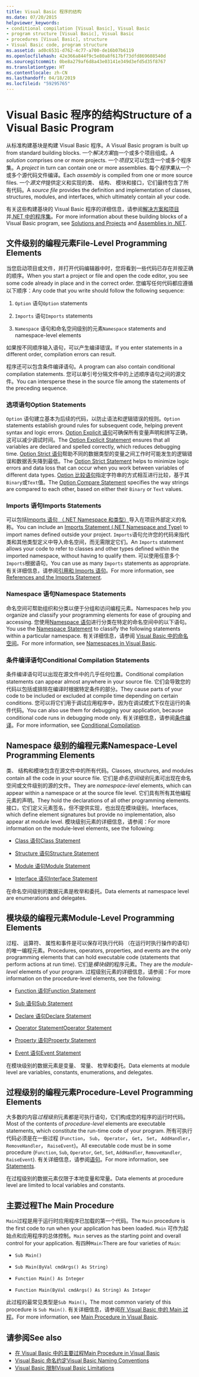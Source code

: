 ```yaml
---
title: Visual Basic 程序的结构
ms.date: 07/20/2015
helpviewer_keywords:
- conditional compilation [Visual Basic], Visual Basic
- program structure [Visual Basic], Visual Basic
- procedures [Visual Basic], structure
- Visual Basic code, program structure
ms.assetid: ad0c6531-d762-4c77-a700-de16b07b6119
ms.openlocfilehash: 42e366a844f9c5e80a8f617bf73dfd869608540d
ms.sourcegitcommit: 0be8a279af6d8a43e03141e349d3efd5d35f8767
ms.translationtype: HT
ms.contentlocale: zh-CN
ms.lasthandoff: 04/18/2019
ms.locfileid: "59295765"
---
```

# <a name="structure-of-a-visual-basic-program"></a><span data-ttu-id="9e546-102">Visual Basic 程序的结构</span><span class="sxs-lookup"><span data-stu-id="9e546-102">Structure of a Visual Basic Program</span></span>
<span data-ttu-id="9e546-103">从标准构建基块是构建 Visual Basic 程序。</span><span class="sxs-lookup"><span data-stu-id="9e546-103">A Visual Basic program is built up from standard building blocks.</span></span> <span data-ttu-id="9e546-104">一个*解决方案*由一个或多个项目组成。</span><span class="sxs-lookup"><span data-stu-id="9e546-104">A *solution* comprises one or more projects.</span></span> <span data-ttu-id="9e546-105">一个*项目*又可以包含一个或多个程序集。</span><span class="sxs-lookup"><span data-stu-id="9e546-105">A *project* in turn can contain one or more assemblies.</span></span> <span data-ttu-id="9e546-106">每个*程序集*从一个或多个源代码文件编译。</span><span class="sxs-lookup"><span data-stu-id="9e546-106">Each *assembly* is compiled from one or more source files.</span></span> <span data-ttu-id="9e546-107">一个*源文件*提供定义和实现的类、 结构、 模块和接口，它们最终包含了所有代码。</span><span class="sxs-lookup"><span data-stu-id="9e546-107">A *source file* provides the definition and implementation of classes, structures, modules, and interfaces, which ultimately contain all your code.</span></span>  
  
 <span data-ttu-id="9e546-108">有关这些构建基块的 Visual Basic 程序的详细信息，请参阅[解决方案和项目](/visualstudio/ide/solutions-and-projects-in-visual-studio)并[.NET 中的程序集](../../../standard/assembly/index.md)。</span><span class="sxs-lookup"><span data-stu-id="9e546-108">For more information about these building blocks of a Visual Basic program, see [Solutions and Projects](/visualstudio/ide/solutions-and-projects-in-visual-studio) and [Assemblies in .NET](../../../standard/assembly/index.md).</span></span>  
  
## <a name="file-level-programming-elements"></a><span data-ttu-id="9e546-109">文件级别的编程元素</span><span class="sxs-lookup"><span data-stu-id="9e546-109">File-Level Programming Elements</span></span>  
 <span data-ttu-id="9e546-110">当您启动项目或文件，并打开代码编辑器中时，您将看到一些代码已存在并按正确的顺序。</span><span class="sxs-lookup"><span data-stu-id="9e546-110">When you start a project or file and open the code editor, you see some code already in place and in the correct order.</span></span> <span data-ttu-id="9e546-111">您编写任何代码都应遵循以下顺序：</span><span class="sxs-lookup"><span data-stu-id="9e546-111">Any code that you write should follow the following sequence:</span></span>  
  
1. <span data-ttu-id="9e546-112">`Option` 语句</span><span class="sxs-lookup"><span data-stu-id="9e546-112">`Option` statements</span></span>  
  
2. <span data-ttu-id="9e546-113">`Imports` 语句</span><span class="sxs-lookup"><span data-stu-id="9e546-113">`Imports` statements</span></span>  
  
3. <span data-ttu-id="9e546-114">`Namespace` 语句和命名空间级别的元素</span><span class="sxs-lookup"><span data-stu-id="9e546-114">`Namespace` statements and namespace-level elements</span></span>  
  
 <span data-ttu-id="9e546-115">如果按不同顺序输入语句，可以产生编译错误。</span><span class="sxs-lookup"><span data-stu-id="9e546-115">If you enter statements in a different order, compilation errors can result.</span></span>  
  
 <span data-ttu-id="9e546-116">程序还可以包含条件编译语句。</span><span class="sxs-lookup"><span data-stu-id="9e546-116">A program can also contain conditional compilation statements.</span></span> <span data-ttu-id="9e546-117">您可以单引号分隔文件中的上述顺序语句之间的源文件。</span><span class="sxs-lookup"><span data-stu-id="9e546-117">You can intersperse these in the source file among the statements of the preceding sequence.</span></span>  
  
### <a name="option-statements"></a><span data-ttu-id="9e546-118">选项语句</span><span class="sxs-lookup"><span data-stu-id="9e546-118">Option Statements</span></span>  
 <span data-ttu-id="9e546-119">`Option` 语句建立基本为后续的代码，以防止语法和逻辑错误的规则。</span><span class="sxs-lookup"><span data-stu-id="9e546-119">`Option` statements establish ground rules for subsequent code, helping prevent syntax and logic errors.</span></span> <span data-ttu-id="9e546-120">[Option Explicit 语句](../../../visual-basic/language-reference/statements/option-explicit-statement.md)可确保所有变量声明和拼写正确，这可以减少调试时间。</span><span class="sxs-lookup"><span data-stu-id="9e546-120">The [Option Explicit Statement](../../../visual-basic/language-reference/statements/option-explicit-statement.md) ensures that all variables are declared and spelled correctly, which reduces debugging time.</span></span> <span data-ttu-id="9e546-121">[Option Strict 语句](../../../visual-basic/language-reference/statements/option-strict-statement.md)帮助不同的数据类型的变量之间工作时可能发生的逻辑错误和数据丢失降到最低。</span><span class="sxs-lookup"><span data-stu-id="9e546-121">The [Option Strict Statement](../../../visual-basic/language-reference/statements/option-strict-statement.md) helps to minimize logic errors and data loss that can occur when you work between variables of different data types.</span></span> <span data-ttu-id="9e546-122">[Option 比较语句](../../../visual-basic/language-reference/statements/option-compare-statement.md)指定字符串的方式相互进行比较，基于其`Binary`或`Text`值。</span><span class="sxs-lookup"><span data-stu-id="9e546-122">The [Option Compare Statement](../../../visual-basic/language-reference/statements/option-compare-statement.md) specifies the way strings are compared to each other, based on either their `Binary` or `Text` values.</span></span>  
  
### <a name="imports-statements"></a><span data-ttu-id="9e546-123">Imports 语句</span><span class="sxs-lookup"><span data-stu-id="9e546-123">Imports Statements</span></span>  
 <span data-ttu-id="9e546-124">可以包括[Imports 语句 （.NET Namespace 和类型）](../../../visual-basic/language-reference/statements/imports-statement-net-namespace-and-type.md)导入在项目外部定义的名称。</span><span class="sxs-lookup"><span data-stu-id="9e546-124">You can include an [Imports Statement (.NET Namespace and Type)](../../../visual-basic/language-reference/statements/imports-statement-net-namespace-and-type.md) to import names defined outside your project.</span></span> <span data-ttu-id="9e546-125">`Imports`语句允许您的代码来指代类和其他类型定义中导入命名空间，而无需限定它们。</span><span class="sxs-lookup"><span data-stu-id="9e546-125">An `Imports` statement allows your code to refer to classes and other types defined within the imported namespace, without having to qualify them.</span></span> <span data-ttu-id="9e546-126">可以使用任意多个`Imports`根据语句。</span><span class="sxs-lookup"><span data-stu-id="9e546-126">You can use as many `Imports` statements as appropriate.</span></span> <span data-ttu-id="9e546-127">有关详细信息，请参阅[引用和 Imports 语句](../../../visual-basic/programming-guide/program-structure/references-and-the-imports-statement.md)。</span><span class="sxs-lookup"><span data-stu-id="9e546-127">For more information, see [References and the Imports Statement](../../../visual-basic/programming-guide/program-structure/references-and-the-imports-statement.md).</span></span>  
  
### <a name="namespace-statements"></a><span data-ttu-id="9e546-128">Namespace 语句</span><span class="sxs-lookup"><span data-stu-id="9e546-128">Namespace Statements</span></span>  
 <span data-ttu-id="9e546-129">命名空间可帮助组织和分类以便于分组和访问编程元素。</span><span class="sxs-lookup"><span data-stu-id="9e546-129">Namespaces help you organize and classify your programming elements for ease of grouping and accessing.</span></span> <span data-ttu-id="9e546-130">您使用[Namespace 语句](../../../visual-basic/language-reference/statements/namespace-statement.md)进行分类在特定的命名空间中的以下语句。</span><span class="sxs-lookup"><span data-stu-id="9e546-130">You use the [Namespace Statement](../../../visual-basic/language-reference/statements/namespace-statement.md) to classify the following statements within a particular namespace.</span></span> <span data-ttu-id="9e546-131">有关详细信息，请参阅 [Visual Basic 中的命名空间](../../../visual-basic/programming-guide/program-structure/namespaces.md)。</span><span class="sxs-lookup"><span data-stu-id="9e546-131">For more information, see [Namespaces in Visual Basic](../../../visual-basic/programming-guide/program-structure/namespaces.md).</span></span>  
  
### <a name="conditional-compilation-statements"></a><span data-ttu-id="9e546-132">条件编译语句</span><span class="sxs-lookup"><span data-stu-id="9e546-132">Conditional Compilation Statements</span></span>  
 <span data-ttu-id="9e546-133">条件编译语句可以出现在源文件中的几乎任何位置。</span><span class="sxs-lookup"><span data-stu-id="9e546-133">Conditional compilation statements can appear almost anywhere in your source file.</span></span> <span data-ttu-id="9e546-134">它们会导致您的代码以包括或排除在编译时根据特定条件的部分。</span><span class="sxs-lookup"><span data-stu-id="9e546-134">They cause parts of your code to be included or excluded at compile time depending on certain conditions.</span></span> <span data-ttu-id="9e546-135">您可以将它们用于调试应用程序中，因为在调试模式下仅在运行的条件代码。</span><span class="sxs-lookup"><span data-stu-id="9e546-135">You can also use them for debugging your application, because conditional code runs in debugging mode only.</span></span> <span data-ttu-id="9e546-136">有关详细信息，请参阅[条件编译](../../../visual-basic/programming-guide/program-structure/conditional-compilation.md)。</span><span class="sxs-lookup"><span data-stu-id="9e546-136">For more information, see [Conditional Compilation](../../../visual-basic/programming-guide/program-structure/conditional-compilation.md).</span></span>  
  
## <a name="namespace-level-programming-elements"></a><span data-ttu-id="9e546-137">Namespace 级别的编程元素</span><span class="sxs-lookup"><span data-stu-id="9e546-137">Namespace-Level Programming Elements</span></span>  
 <span data-ttu-id="9e546-138">类、 结构和模块包含在源文件中的所有代码。</span><span class="sxs-lookup"><span data-stu-id="9e546-138">Classes, structures, and modules contain all the code in your source file.</span></span> <span data-ttu-id="9e546-139">它们是*命名空间级别*元素可出现在命名空间或文件级别的源的文件。</span><span class="sxs-lookup"><span data-stu-id="9e546-139">They are *namespace-level* elements, which can appear within a namespace or at the source file level.</span></span> <span data-ttu-id="9e546-140">它们具有所有其他编程元素的声明。</span><span class="sxs-lookup"><span data-stu-id="9e546-140">They hold the declarations of all other programming elements.</span></span> <span data-ttu-id="9e546-141">接口，它们定义元素签名，但不提供实现，也出现在模块级别。</span><span class="sxs-lookup"><span data-stu-id="9e546-141">Interfaces, which define element signatures but provide no implementation, also appear at module level.</span></span> <span data-ttu-id="9e546-142">模块级别元素的详细信息，请参阅：</span><span class="sxs-lookup"><span data-stu-id="9e546-142">For more information on the module-level elements, see the following:</span></span>  
  
-   [<span data-ttu-id="9e546-143">Class 语句</span><span class="sxs-lookup"><span data-stu-id="9e546-143">Class Statement</span></span>](../../../visual-basic/language-reference/statements/class-statement.md)  
  
-   [<span data-ttu-id="9e546-144">Structure 语句</span><span class="sxs-lookup"><span data-stu-id="9e546-144">Structure Statement</span></span>](../../../visual-basic/language-reference/statements/structure-statement.md)  
  
-   [<span data-ttu-id="9e546-145">Module 语句</span><span class="sxs-lookup"><span data-stu-id="9e546-145">Module Statement</span></span>](../../../visual-basic/language-reference/statements/module-statement.md)  
  
-   [<span data-ttu-id="9e546-146">Interface 语句</span><span class="sxs-lookup"><span data-stu-id="9e546-146">Interface Statement</span></span>](../../../visual-basic/language-reference/statements/interface-statement.md)  
  
 <span data-ttu-id="9e546-147">在命名空间级别的数据元素是枚举和委托。</span><span class="sxs-lookup"><span data-stu-id="9e546-147">Data elements at namespace level are enumerations and delegates.</span></span>  
  
## <a name="module-level-programming-elements"></a><span data-ttu-id="9e546-148">模块级的编程元素</span><span class="sxs-lookup"><span data-stu-id="9e546-148">Module-Level Programming Elements</span></span>  
 <span data-ttu-id="9e546-149">过程、 运算符、 属性和事件是可以保存可执行代码 （在运行时执行操作的语句） 的唯一编程元素。</span><span class="sxs-lookup"><span data-stu-id="9e546-149">Procedures, operators, properties, and events are the only programming elements that can hold executable code (statements that perform actions at run time).</span></span> <span data-ttu-id="9e546-150">它们是*模块级*的程序元素。</span><span class="sxs-lookup"><span data-stu-id="9e546-150">They are the *module-level* elements of your program.</span></span> <span data-ttu-id="9e546-151">过程级别元素的详细信息，请参阅：</span><span class="sxs-lookup"><span data-stu-id="9e546-151">For more information on the procedure-level elements, see the following:</span></span>  
  
-   [<span data-ttu-id="9e546-152">Function 语句</span><span class="sxs-lookup"><span data-stu-id="9e546-152">Function Statement</span></span>](../../../visual-basic/language-reference/statements/function-statement.md)  
  
-   [<span data-ttu-id="9e546-153">Sub 语句</span><span class="sxs-lookup"><span data-stu-id="9e546-153">Sub Statement</span></span>](../../../visual-basic/language-reference/statements/sub-statement.md)  
  
-   [<span data-ttu-id="9e546-154">Declare 语句</span><span class="sxs-lookup"><span data-stu-id="9e546-154">Declare Statement</span></span>](../../../visual-basic/language-reference/statements/declare-statement.md)  
  
-   [<span data-ttu-id="9e546-155">Operator Statement</span><span class="sxs-lookup"><span data-stu-id="9e546-155">Operator Statement</span></span>](../../../visual-basic/language-reference/statements/operator-statement.md)  
  
-   [<span data-ttu-id="9e546-156">Property 语句</span><span class="sxs-lookup"><span data-stu-id="9e546-156">Property Statement</span></span>](../../../visual-basic/language-reference/statements/property-statement.md)  
  
-   [<span data-ttu-id="9e546-157">Event 语句</span><span class="sxs-lookup"><span data-stu-id="9e546-157">Event Statement</span></span>](../../../visual-basic/language-reference/statements/event-statement.md)  
  
 <span data-ttu-id="9e546-158">在模块级别的数据元素是变量、 常量、 枚举和委托。</span><span class="sxs-lookup"><span data-stu-id="9e546-158">Data elements at module level are variables, constants, enumerations, and delegates.</span></span>  
  
## <a name="procedure-level-programming-elements"></a><span data-ttu-id="9e546-159">过程级别的编程元素</span><span class="sxs-lookup"><span data-stu-id="9e546-159">Procedure-Level Programming Elements</span></span>  
 <span data-ttu-id="9e546-160">大多数的内容*过程级别*元素都是可执行语句，它们构成您的程序的运行时代码。</span><span class="sxs-lookup"><span data-stu-id="9e546-160">Most of the contents of *procedure-level* elements are executable statements, which constitute the run-time code of your program.</span></span> <span data-ttu-id="9e546-161">所有可执行代码必须是在一些过程 (`Function`， `Sub`， `Operator`， `Get`， `Set`， `AddHandler`， `RemoveHandler`， `RaiseEvent`)。</span><span class="sxs-lookup"><span data-stu-id="9e546-161">All executable code must be in some procedure (`Function`, `Sub`, `Operator`, `Get`, `Set`, `AddHandler`, `RemoveHandler`, `RaiseEvent`).</span></span> <span data-ttu-id="9e546-162">有关详细信息，请参阅[语句](../../../visual-basic/programming-guide/language-features/statements.md)。</span><span class="sxs-lookup"><span data-stu-id="9e546-162">For more information, see [Statements](../../../visual-basic/programming-guide/language-features/statements.md).</span></span>  
  
 <span data-ttu-id="9e546-163">在过程级别的数据元素仅限于本地变量和常量。</span><span class="sxs-lookup"><span data-stu-id="9e546-163">Data elements at procedure level are limited to local variables and constants.</span></span>  
  
## <a name="the-main-procedure"></a><span data-ttu-id="9e546-164">主要过程</span><span class="sxs-lookup"><span data-stu-id="9e546-164">The Main Procedure</span></span>  
 <span data-ttu-id="9e546-165">`Main`过程是用于运行时应用程序已加载的第一个代码。</span><span class="sxs-lookup"><span data-stu-id="9e546-165">The `Main` procedure is the first code to run when your application has been loaded.</span></span> <span data-ttu-id="9e546-166">`Main` 可作为起始点和应用程序的总体控制。</span><span class="sxs-lookup"><span data-stu-id="9e546-166">`Main` serves as the starting point and overall control for your application.</span></span> <span data-ttu-id="9e546-167">有四种`Main`:</span><span class="sxs-lookup"><span data-stu-id="9e546-167">There are four varieties of `Main`:</span></span>  
  
-   `Sub Main()`  
  
-   `Sub Main(ByVal cmdArgs() As String)`  
  
-   `Function Main() As Integer`  
  
-   `Function Main(ByVal cmdArgs() As String) As Integer`  
  
 <span data-ttu-id="9e546-168">此过程的最常见类型是`Sub Main()`。</span><span class="sxs-lookup"><span data-stu-id="9e546-168">The most common variety of this procedure is `Sub Main()`.</span></span> <span data-ttu-id="9e546-169">有关详细信息，请参阅[在 Visual Basic 中的 Main 过程](../../../visual-basic/programming-guide/program-structure/main-procedure.md)。</span><span class="sxs-lookup"><span data-stu-id="9e546-169">For more information, see [Main Procedure in Visual Basic](../../../visual-basic/programming-guide/program-structure/main-procedure.md).</span></span>  
  
## <a name="see-also"></a><span data-ttu-id="9e546-170">请参阅</span><span class="sxs-lookup"><span data-stu-id="9e546-170">See also</span></span>

- [<span data-ttu-id="9e546-171">在 Visual Basic 中的主要过程</span><span class="sxs-lookup"><span data-stu-id="9e546-171">Main Procedure in Visual Basic</span></span>](../../../visual-basic/programming-guide/program-structure/main-procedure.md)
- [<span data-ttu-id="9e546-172">Visual Basic 命名约定</span><span class="sxs-lookup"><span data-stu-id="9e546-172">Visual Basic Naming Conventions</span></span>](../../../visual-basic/programming-guide/program-structure/naming-conventions.md)
- [<span data-ttu-id="9e546-173">Visual Basic 限制</span><span class="sxs-lookup"><span data-stu-id="9e546-173">Visual Basic Limitations</span></span>](../../../visual-basic/programming-guide/program-structure/limitations.md)
